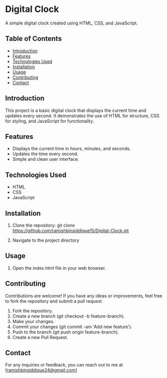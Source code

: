 # Digital Clock

A simple digital clock created using HTML, CSS, and JavaScript.

## Table of Contents

- [Introduction](#introduction)
- [Features](#features)
- [Technologies Used](#technologies-used)
- [Installation](#installation)
- [Usage](#usage)
- [Contributing](#contributing)
- [Contact](#contact)
## Introduction

This project is a basic digital clock that displays the current time and updates every second. It demonstrates the use of HTML for structure, CSS for styling, and JavaScript for functionality.

## Features

- Displays the current time in hours, minutes, and seconds.
- Updates the time every second.
- Simple and clean user interface.

## Technologies Used

- HTML
- CSS
- JavaScript

## Installation

1. Clone the repository:
git clone https://github.com/ramishbinsiddique15/Digital-Clock.git

2. Navigate to the project directory

## Usage
1. Open the index.html file in your web browser.

## Contributing
Contributions are welcome! If you have any ideas or improvements, feel free to fork the repository and submit a pull request.

1. Fork the repository.
2. Create a new branch (git checkout -b feature-branch).
3. Make your changes.
4. Commit your changes (git commit -am 'Add new feature').
5. Push to the branch (git push origin feature-branch).
6. Create a new Pull Request.

## Contact
For any inquiries or feedback, you can reach out to me at [ramishbinsiddique24@gmail.com]
